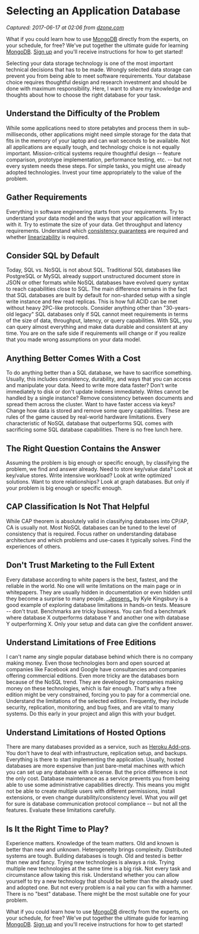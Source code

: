 # Selecting an Application Database

_Captured: 2017-06-17 at 02:06 from [dzone.com](https://dzone.com/articles/selecting-an-application-database?edition=305102&utm_source=Daily%20Digest&utm_medium=email&utm_campaign=dd%202017-06-16)_

What if you could learn how to use [MongoDB](https://dzone.com/go?i=219244&u=https%3A%2F%2Fwww.mongodb.com%2Fmongodb-accelerator-kit%3Futm_medium%3DDisplay%26utm_source%3Ddzone%26utm_campaign%3DWW_DZone_AcKit_6.7%26utm_content%3Dpre-post-roll%26jmp%3Ddzone-ad) directly from the experts, on your schedule, for free? We've put together the ultimate guide for learning [MongoDB](https://dzone.com/go?i=219244&u=https%3A%2F%2Fwww.mongodb.com%2Fmongodb-accelerator-kit%3Futm_medium%3DDisplay%26utm_source%3Ddzone%26utm_campaign%3DWW_DZone_AcKit_6.7%26utm_content%3Dpre-post-roll%26jmp%3Ddzone-ad). [Sign up](https://dzone.com/go?i=219244&u=https%3A%2F%2Fwww.mongodb.com%2Fmongodb-accelerator-kit%3Futm_medium%3DDisplay%26utm_source%3Ddzone%26utm_campaign%3DWW_DZone_AcKit_6.7%26utm_content%3Dpre-post-roll%26jmp%3Ddzone-ad) and you'll receive instructions for how to get started!

Selecting your data storage technology is one of the most important technical decisions that has to be made. Wrongly selected data storage can prevent you from being able to meet software requirements. Your database choice requires thoughtful design and research investment and should be done with maximum responsibility. Here, I want to share my knowledge and thoughts about how to choose the right database for your task.

## Understand the Difficulty of the Problem

While some applications need to store petabytes and process them in sub-milliseconds, other applications might need simple storage for the data that fits in the memory of your laptop and can wait seconds to be available. Not all applications are equally tough, and technology choice is not equally important. Mission-critical systems require thoughtful design -- feature comparison, prototype implementation, performance testing, etc. -- but not every system needs these steps. For simple tasks, you might use already adopted technologies. Invest your time appropriately to the value of the problem.

## Gather Requirements

Everything in software engineering starts from your requirements. Try to understand your data model and the ways that your application will interact with it. Try to estimate the size of your data. Get throughput and latency requirements. Understand which [consistency guarantees](https://aphyr.com/posts/313-strong-consistency-models) are required and whether [linearizability](https://aphyr.com/posts/313-strong-consistency-models) is required.

## Consider SQL by Default

Today, SQL vs. NoSQL is not about SQL. Traditional SQL databases like PostgreSQL or MySQL already support unstructured document store in JSON or other formats while NoSQL databases have evolved query syntax to reach capabilities close to SQL. The main difference remains in the fact that SQL databases are built by default for non-sharded setup with a single write instance and few read replicas. This is how full ACID can be met without heavy 2PC-like protocols. Consider anything other than "30-years-old legacy" SQL databases only if SQL cannot meet requirements in terms of the size of data, throughput, latency, or query capabilities. With SQL, you can query almost everything and make data durable and consistent at any time. You are on the safe side if requirements will change or if you realize that you made wrong assumptions on your data model.

## Anything Better Comes With a Cost

To do anything better than a SQL database, we have to sacrifice something. Usually, this includes consistency, durability, and ways that you can access and manipulate your data. Need to write more data faster? Don't write immediately to disk or don't update indexes immediately. Writes cannot be handled by a single instance? Remove consistency between documents and spread them across the cluster. Want to have faster access via keys? Change how data is stored and remove some query capabilities. These are rules of the game caused by real-world hardware limitations. Every characteristic of NoSQL database that outperforms SQL comes with sacrificing some SQL database capabilities. There is no free lunch here.

## The Right Question Contains the Answer

Assuming the problem is big enough or specific enough, by classifying the problem, we find and answer already. Need to store key/value data? Look at key/value stores. Write intensive workload? Look at write optimized solutions. Want to store relationships? Look at graph databases. But only if your problem is big enough or specific enough.

## CAP Classification Is Not That Helpful

While CAP theorem is absolutely valid in classifying databases into CP/AP, CA is usually not. Most NoSQL databases can be tuned to the level of consistency that is required. Focus rather on understanding database architecture and which problems and use-cases it typically solves. Find the experiences of others.

## Don't Trust Marketing to the Full Extent

Every database according to white papers is the best, fastest, and the reliable in the world. No one will write limitations on the main page or in whitepapers. They are usually hidden in documentation or even hidden until they become a surprise to many people. _[Jepsens_](https://aphyr.com/tags/Jepsen) by Kyle Kingsbury is a good example of exploring database limitations in hands-on tests. Measure -- don't trust. Benchmarks are tricky business. You can find a benchmark where database X outperforms database Y and another one with database Y outperforming X. Only your setup and data can give the confident answer.

## Understand Limitations of Free Editions

I can't name any single popular database behind which there is no company making money. Even those technologies born and open sourced at companies like Facebook and Google have consultancies and companies offering commercial editions. Even more tricky are the databases born because of the NoSQL trend. They are developed by companies making money on these technologies, which is fair enough. That's why a free edition might be very constrained, forcing you to pay for a commercial one. Understand the limitations of the selected edition. Frequently, they include security, replication, monitoring, and bug fixes, and are vital to many systems. Do this early in your project and align this with your budget.

## Understand Limitations of Hosted Options

There are many databases provided as a service, such as [Heroku Add-ons](https://elements.heroku.com/addons#data-stores). You don't have to deal with infrastructure, replication setup, and backups. Everything is there to start implementing the application. Usually, hosted databases are more expensive than just bare-metal machines with which you can set up any database with a license. But the price difference is not the only cost. Database maintenance as a service prevents you from being able to use some administrative capabilities directly. This means you might not be able to create multiple users with different permissions, install extensions, or even change durability/consistency level. What you _will_ get for sure is database communication protocol compliance -- but not all the features. Evaluate these limitations carefully.

## Is It the Right Time to Play?

Experience matters. Knowledge of the team matters. Old and known is better than new and unknown. Heterogeneity brings complexity. Distributed systems are tough. Building databases is tough. Old and tested is better than new and fancy. Trying new technologies is always a risk. Trying multiple new technologies at the same time is a big risk. Not every task and circumstance allow taking this risk. Understand whether you can allow yourself to try a new technology that should be better than the already used and adopted one. But not every problem is a nail you can fix with a hammer. There is no "best" database. There might be the most suitable one for your problem.

What if you could learn how to use [MongoDB](https://dzone.com/go?i=219245&u=https%3A%2F%2Fwww.mongodb.com%2Fmongodb-accelerator-kit%3Futm_medium%3DDisplay%26utm_source%3Ddzone%26utm_campaign%3DWW_DZone_AcKit_6.7%26utm_content%3Dpre-post-roll%26jmp%3Ddzone-ad) directly from the experts, on your schedule, for free? We've put together the ultimate guide for learning [MongoDB](https://dzone.com/go?i=219245&u=https%3A%2F%2Fwww.mongodb.com%2Fmongodb-accelerator-kit%3Futm_medium%3DDisplay%26utm_source%3Ddzone%26utm_campaign%3DWW_DZone_AcKit_6.7%26utm_content%3Dpre-post-roll%26jmp%3Ddzone-ad). [Sign up](https://dzone.com/go?i=219245&u=https%3A%2F%2Fwww.mongodb.com%2Fmongodb-accelerator-kit%3Futm_medium%3DDisplay%26utm_source%3Ddzone%26utm_campaign%3DWW_DZone_AcKit_6.7%26utm_content%3Dpre-post-roll%26jmp%3Ddzone-ad) and you'll receive instructions for how to get started!
